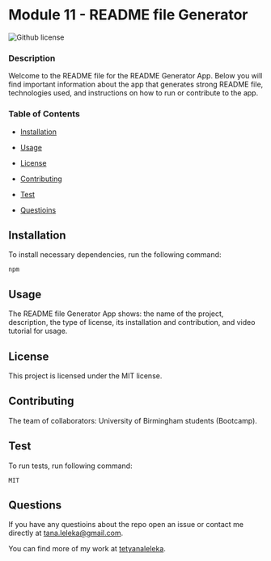 # Module 11 - README file Generator
  ![Github license](https://img.shields.io/badge/license-MIT-blue.svg)

  ### Description

  Welcome to the README file for the README Generator App. Below you will find important information about the app that generates strong README file, technologies used, and instructions on how to run or contribute to the app.

  ### Table of Contents

  * [Installation](#installation)

  * [Usage](#usage)

  * [License](#license)

  * [Contributing](#contributing)

  * [Test](#tests)

  * [Questioins](#questions)

  ## Installation

  To install necessary dependencies, run the following command:

  ```
  npm
  ```

  ## Usage
  The README file Generator App shows: the name of the project, description, the type of license, its installation and contribution, and video tutorial for usage.

  ## License

  This project is licensed under the MIT license.

  ## Contributing

  The team of collaborators: University of Birmingham students (Bootcamp).

  ## Test

  To run tests, run following command:

  ```
  MIT
  ```
  
  ## Questions

  If you have any questioins about the repo open an issue or contact me directly at tana.leleka@gmail.com.

  You can find more of my work at [tetyanaleleka](https://github.com/tetyanaleleka).
